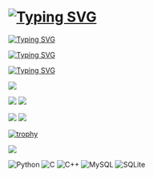# [![Typing SVG](https://readme-typing-svg.herokuapp.com?font=Fira+Code&size=80&duration=2500&pause=999999999999&color=EE82EE&multiline=true&width=1000&height=100&lines=Hi%2C++I'm+Nikita+%F0%9F%91%8B)](https://git.io/typing-svg)

[![Typing SVG](https://readme-typing-svg.herokuapp.com?font=Fira+Code&size=50&duration=3500&pause=250&color=EE82EE%09&width=1260&height=100&lines=Skills%3A;Python+-+SQL%2FNoSQL+-+C%2FC%2B%2B;OOP+-+Selenium+-+Pandas;REST+API+-+DRY+-+KISS+-+YAGNI)](https://git.io/typing-svg)

[![Typing SVG](https://readme-typing-svg.herokuapp.com?font=Fira+Code&size=50&duration=3500&pause=250&color=EE82EE%09&width=1260&height=100&lines=Education%3A+;Technical+University+of+Ko%C5%A1ice)](https://git.io/typing-svg)

[![Typing SVG](https://readme-typing-svg.herokuapp.com?font=Fira+Code&size=50&duration=3500&pause=250&color=EE82EE&width=1260&height=100&lines=Studying%3A;Intelligent+systems)](https://git.io/typing-svg)

![](https://github-profile-summary-cards.vercel.app/api/cards/profile-details?username=CoolmixZero&theme=dracula)

![](https://github-profile-summary-cards.vercel.app/api/cards/most-commit-language?username=CoolmixZero&theme=dracula) ![](https://github-profile-summary-cards.vercel.app/api/cards/repos-per-language?username=CoolmixZero&theme=dracula)

![](https://github-profile-summary-cards.vercel.app/api/cards/stats?username=CoolmixZero&theme=dracula) ![](https://github-profile-summary-cards.vercel.app/api/cards/productive-time?username=CoolmixZero&theme=dracula)

[![trophy](https://github-profile-trophy.vercel.app/?username=CoolmixZero&theme=dracula)](https://github.com/ryo-ma/github-profile-trophy)

![](https://komarev.com/ghpvc/?username=CoolmixZero&theme=dracula)

![Python](https://img.shields.io/badge/python-3670A0?style=for-the-badge&logo=python&logoColor=ffdd54) 	![C](https://img.shields.io/badge/c-%2300599C.svg?style=for-the-badge&logo=c&logoColor=white) ![C++](https://img.shields.io/badge/c++-%2300599C.svg?style=for-the-badge&logo=c%2B%2B&logoColor=white) ![MySQL](https://img.shields.io/badge/mysql-%2300f.svg?style=for-the-badge&logo=mysql&logoColor=white) ![SQLite](https://img.shields.io/badge/sqlite-%2307405e.svg?style=for-the-badge&logo=sqlite&logoColor=white) 
